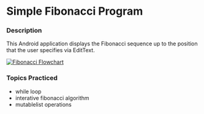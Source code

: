 # Simple Fibonacci Program

### Description
This Android application displays the Fibonacci sequence up to the position that the user specifies via EditText.

[![Fibonacci Flowchart](https://i.postimg.cc/5NpbjVvQ/Fibo-flowchart.jpg)](https://postimg.cc/SJXwtHgm)

### Topics Practiced
* while loop
* interative fibonacci algorithm
* mutablelist operations
